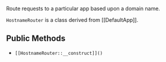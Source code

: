Route requests to a particular app based upon a domain name.

`HostnameRouter` is a class derived from [[DefaultApp]].

## Public Methods

* `[[HostnameRouter::__construct]]()`

